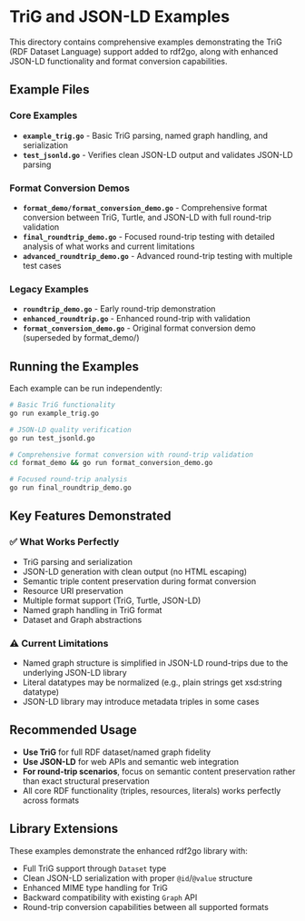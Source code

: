 # TriG and JSON-LD Examples

This directory contains comprehensive examples demonstrating the TriG (RDF Dataset Language) support added to rdf2go, along with enhanced JSON-LD functionality and format conversion capabilities.

## Example Files

### Core Examples

- **`example_trig.go`** - Basic TriG parsing, named graph handling, and serialization
- **`test_jsonld.go`** - Verifies clean JSON-LD output and validates JSON-LD parsing

### Format Conversion Demos

- **`format_demo/format_conversion_demo.go`** - Comprehensive format conversion between TriG, Turtle, and JSON-LD with full round-trip validation
- **`final_roundtrip_demo.go`** - Focused round-trip testing with detailed analysis of what works and current limitations
- **`advanced_roundtrip_demo.go`** - Advanced round-trip testing with multiple test cases

### Legacy Examples

- **`roundtrip_demo.go`** - Early round-trip demonstration
- **`enhanced_roundtrip.go`** - Enhanced round-trip with validation
- **`format_conversion_demo.go`** - Original format conversion demo (superseded by format_demo/)

## Running the Examples

Each example can be run independently:

```bash
# Basic TriG functionality
go run example_trig.go

# JSON-LD quality verification
go run test_jsonld.go

# Comprehensive format conversion with round-trip validation
cd format_demo && go run format_conversion_demo.go

# Focused round-trip analysis
go run final_roundtrip_demo.go
```

## Key Features Demonstrated

### ✅ What Works Perfectly
- TriG parsing and serialization
- JSON-LD generation with clean output (no HTML escaping)
- Semantic triple content preservation during format conversion
- Resource URI preservation
- Multiple format support (TriG, Turtle, JSON-LD)
- Named graph handling in TriG format
- Dataset and Graph abstractions

### ⚠️ Current Limitations
- Named graph structure is simplified in JSON-LD round-trips due to the underlying JSON-LD library
- Literal datatypes may be normalized (e.g., plain strings get xsd:string datatype)
- JSON-LD library may introduce metadata triples in some cases

## Recommended Usage

- **Use TriG** for full RDF dataset/named graph fidelity
- **Use JSON-LD** for web APIs and semantic web integration  
- **For round-trip scenarios**, focus on semantic content preservation rather than exact structural preservation
- All core RDF functionality (triples, resources, literals) works perfectly across formats

## Library Extensions

These examples demonstrate the enhanced rdf2go library with:
- Full TriG support through `Dataset` type
- Clean JSON-LD serialization with proper `@id`/`@value` structure
- Enhanced MIME type handling for TriG
- Backward compatibility with existing `Graph` API
- Round-trip conversion capabilities between all supported formats
